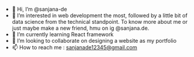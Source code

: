 - 👋 Hi, I’m @sanjana-de
- 👀 I’m interested in web development the most, followed by a little bit of data science from the technical standpoint. To know more about me or just maybe make a new friend, hmu on ig @sanjana.de. 
- 🌱 I’m currently learning React framework
- 💞️ I’m looking to collaborate on designing a website as my portfolio
- 📫 How to reach me : sanjanade12345@gmail.com

<!---
sanjana-de/sanjana-de is a ✨ special ✨ repository because its `README.md` (this file) appears on your GitHub profile.
You can click the Preview link to take a look at your changes.
--->
